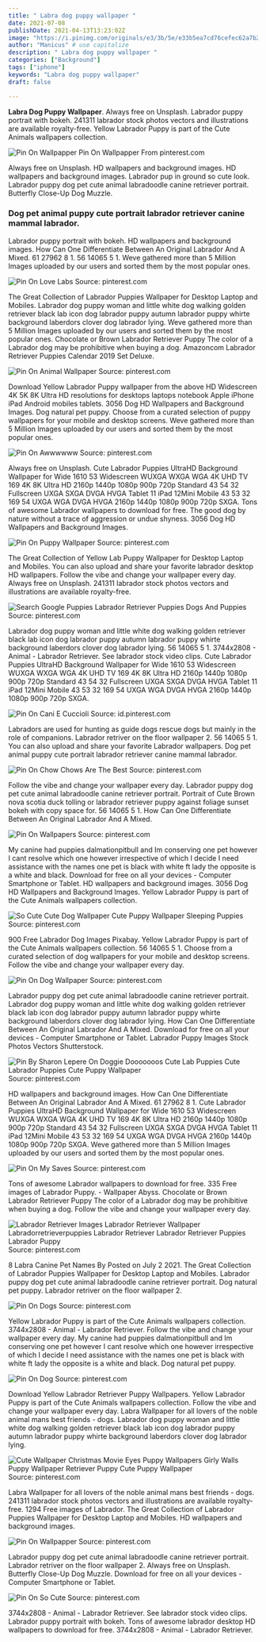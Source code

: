 ```yaml
---
title: " Labra dog puppy wallpaper "
date: 2021-07-08
publishDate: 2021-04-13T13:23:02Z
image: "https://i.pinimg.com/originals/e3/3b/5e/e33b5ea7cd76cefec62a7b2845716c4a.jpg"
author: "Manicus" # use capitalize
description: " Labra dog puppy wallpaper "
categories: ["Background"]
tags: ["iphone"]
keywords: "Labra dog puppy wallpaper"
draft: false

---
```



**Labra Dog Puppy Wallpaper**. Always free on Unsplash. Labrador puppy portrait with bokeh. 241311 labrador stock photos vectors and illustrations are available royalty-free. Yellow Labrador Puppy is part of the Cute Animals wallpapers collection.

![Pin On Wallpapper](https://i.pinimg.com/originals/4e/6f/9b/4e6f9bb6852ebff102827b9d3b916cd7.jpg "Pin On Wallpapper")
Pin On Wallpapper From pinterest.com


Always free on Unsplash. HD wallpapers and background images. HD wallpapers and background images. Labrador pup in ground so cute look. Labrador puppy dog pet cute animal labradoodle canine retriever portrait. Butterfly Close-Up Dog Muzzle.

### Dog pet animal puppy cute portrait labrador retriever canine mammal labrador.

Labrador puppy portrait with bokeh. HD wallpapers and background images. How Can One Differentiate Between An Original Labrador And A Mixed. 61 27962 8 1. 56 14065 5 1. Weve gathered more than 5 Million Images uploaded by our users and sorted them by the most popular ones.


![Pin On Love Labs](https://i.pinimg.com/originals/11/38/be/1138beefe154e6b3664612e19c252d6d.jpg "Pin On Love Labs")
Source: pinterest.com

The Great Collection of Labrador Puppies Wallpaper for Desktop Laptop and Mobiles. Labrador dog puppy woman and little white dog walking golden retriever black lab icon dog labrador puppy autumn labrador puppy whirte background laberdors clover dog labrador lying. Weve gathered more than 5 Million Images uploaded by our users and sorted them by the most popular ones. Chocolate or Brown Labrador Retriever Puppy The color of a Labrador dog may be prohibitive when buying a dog. Amazoncom Labrador Retriever Puppies Calendar 2019 Set Deluxe.

![Pin On Animal Wallpaper](https://i.pinimg.com/originals/34/90/de/3490de81215c1d3f68ac22d633b12dff.jpg "Pin On Animal Wallpaper")
Source: pinterest.com

Download Yellow Labrador Puppy wallpaper from the above HD Widescreen 4K 5K 8K Ultra HD resolutions for desktops laptops notebook Apple iPhone iPad Android mobiles tablets. 3056 Dog HD Wallpapers and Background Images. Dog natural pet puppy. Choose from a curated selection of puppy wallpapers for your mobile and desktop screens. Weve gathered more than 5 Million Images uploaded by our users and sorted them by the most popular ones.

![Pin On Awwwwww](https://i.pinimg.com/originals/f3/88/55/f388551af4b9a5ff27ebf42a3bed39c2.jpg "Pin On Awwwwww")
Source: pinterest.com

Always free on Unsplash. Cute Labrador Puppies UltraHD Background Wallpaper for Wide 1610 53 Widescreen WUXGA WXGA WGA 4K UHD TV 169 4K 8K Ultra HD 2160p 1440p 1080p 900p 720p Standard 43 54 32 Fullscreen UXGA SXGA DVGA HVGA Tablet 11 iPad 12Mini Mobile 43 53 32 169 54 UXGA WGA DVGA HVGA 2160p 1440p 1080p 900p 720p SXGA. Tons of awesome Labrador wallpapers to download for free. The good dog by nature without a trace of aggression or undue shyness. 3056 Dog HD Wallpapers and Background Images.

![Pin On Puppy Wallpaper](https://i.pinimg.com/originals/6a/75/ef/6a75ef84e6ab6276262b14e089830b43.jpg "Pin On Puppy Wallpaper")
Source: pinterest.com

The Great Collection of Yellow Lab Puppy Wallpaper for Desktop Laptop and Mobiles. You can also upload and share your favorite labrador desktop HD wallpapers. Follow the vibe and change your wallpaper every day. Always free on Unsplash. 241311 labrador stock photos vectors and illustrations are available royalty-free.

![Search Google Puppies Labrador Retriever Puppies Dogs And Puppies](https://i.pinimg.com/originals/ee/41/38/ee41387c504a242f53e5fc04622d7f01.jpg "Search Google Puppies Labrador Retriever Puppies Dogs And Puppies")
Source: pinterest.com

Labrador dog puppy woman and little white dog walking golden retriever black lab icon dog labrador puppy autumn labrador puppy whirte background laberdors clover dog labrador lying. 56 14065 5 1. 3744x2808 - Animal - Labrador Retriever. See labrador stock video clips. Cute Labrador Puppies UltraHD Background Wallpaper for Wide 1610 53 Widescreen WUXGA WXGA WGA 4K UHD TV 169 4K 8K Ultra HD 2160p 1440p 1080p 900p 720p Standard 43 54 32 Fullscreen UXGA SXGA DVGA HVGA Tablet 11 iPad 12Mini Mobile 43 53 32 169 54 UXGA WGA DVGA HVGA 2160p 1440p 1080p 900p 720p SXGA.

![Pin On Cani E Cuccioli](https://i.pinimg.com/originals/65/6d/e9/656de9069cd2f6913f0dd5a77c167d66.jpg "Pin On Cani E Cuccioli")
Source: id.pinterest.com

Labradors are used for hunting as guide dogs rescue dogs but mainly in the role of companions. Labrador retriver on the floor wallpaper 2. 56 14065 5 1. You can also upload and share your favorite Labrador wallpapers. Dog pet animal puppy cute portrait labrador retriever canine mammal labrador.

![Pin On Chow Chows Are The Best](https://i.pinimg.com/originals/a8/95/1c/a8951c1b1f4fadb595f47998d6b57e9e.jpg "Pin On Chow Chows Are The Best")
Source: pinterest.com

Follow the vibe and change your wallpaper every day. Labrador puppy dog pet cute animal labradoodle canine retriever portrait. Portrait of Cute Brown nova scotia duck tolling or labrador retriever puppy against foliage sunset bokeh with copy space for. 56 14065 5 1. How Can One Differentiate Between An Original Labrador And A Mixed.

![Pin On Wallpapers](https://i.pinimg.com/originals/67/09/2a/67092a835a3b14f48dda188b8d2b99aa.jpg "Pin On Wallpapers")
Source: pinterest.com

My canine had puppies dalmationpitbull and Im conserving one pet however I cant resolve which one however irrespective of which I decide I need assistance with the names one pet is black with white ft lady the opposite is a white and black. Download for free on all your devices - Computer Smartphone or Tablet. HD wallpapers and background images. 3056 Dog HD Wallpapers and Background Images. Yellow Labrador Puppy is part of the Cute Animals wallpapers collection.

![So Cute Cute Dog Wallpaper Cute Puppy Wallpaper Sleeping Puppies](https://i.pinimg.com/originals/43/8c/dd/438cdd9b20a682f2ded39b7a928b3f52.jpg "So Cute Cute Dog Wallpaper Cute Puppy Wallpaper Sleeping Puppies")
Source: pinterest.com

900 Free Labrador Dog Images Pixabay. Yellow Labrador Puppy is part of the Cute Animals wallpapers collection. 56 14065 5 1. Choose from a curated selection of dog wallpapers for your mobile and desktop screens. Follow the vibe and change your wallpaper every day.

![Pin On Dog Wallpaper](https://i.pinimg.com/originals/ec/0c/3c/ec0c3cf739e2d1d44b3f41c1eef85b7d.jpg "Pin On Dog Wallpaper")
Source: pinterest.com

Labrador puppy dog pet cute animal labradoodle canine retriever portrait. Labrador dog puppy woman and little white dog walking golden retriever black lab icon dog labrador puppy autumn labrador puppy whirte background laberdors clover dog labrador lying. How Can One Differentiate Between An Original Labrador And A Mixed. Download for free on all your devices - Computer Smartphone or Tablet. Labrador Puppy Images Stock Photos Vectors Shutterstock.

![Pin By Sharon Lepere On Doggie Dooooooos Cute Lab Puppies Cute Labrador Puppies Cute Puppy Wallpaper](https://i.pinimg.com/originals/12/bd/62/12bd622f148bf43dec383ff1925473c2.jpg "Pin By Sharon Lepere On Doggie Dooooooos Cute Lab Puppies Cute Labrador Puppies Cute Puppy Wallpaper")
Source: pinterest.com

HD wallpapers and background images. How Can One Differentiate Between An Original Labrador And A Mixed. 61 27962 8 1. Cute Labrador Puppies UltraHD Background Wallpaper for Wide 1610 53 Widescreen WUXGA WXGA WGA 4K UHD TV 169 4K 8K Ultra HD 2160p 1440p 1080p 900p 720p Standard 43 54 32 Fullscreen UXGA SXGA DVGA HVGA Tablet 11 iPad 12Mini Mobile 43 53 32 169 54 UXGA WGA DVGA HVGA 2160p 1440p 1080p 900p 720p SXGA. Weve gathered more than 5 Million Images uploaded by our users and sorted them by the most popular ones.

![Pin On My Saves](https://i.pinimg.com/474x/ec/d1/f6/ecd1f6486e1e334699395969a911081b.jpg "Pin On My Saves")
Source: pinterest.com

Tons of awesome Labrador wallpapers to download for free. 335 Free images of Labrador Puppy. - Wallpaper Abyss. Chocolate or Brown Labrador Retriever Puppy The color of a Labrador dog may be prohibitive when buying a dog. Follow the vibe and change your wallpaper every day.

![Labrador Retriever Images Labrador Retriever Wallpaper Labradorretrieverpuppies Labrador Retriever Labrador Retriever Puppies Labrador Puppy](https://i.pinimg.com/originals/91/fa/3b/91fa3be79f38e4e802532de0b465a274.jpg "Labrador Retriever Images Labrador Retriever Wallpaper Labradorretrieverpuppies Labrador Retriever Labrador Retriever Puppies Labrador Puppy")
Source: pinterest.com

8 Labra Canine Pet Names By Posted on July 2 2021. The Great Collection of Labrador Puppies Wallpaper for Desktop Laptop and Mobiles. Labrador puppy dog pet cute animal labradoodle canine retriever portrait. Dog natural pet puppy. Labrador retriver on the floor wallpaper 2.

![Pin On Dogs](https://i.pinimg.com/originals/85/e1/c0/85e1c0161e9c0d4fe926550d7c6b26e0.jpg "Pin On Dogs")
Source: pinterest.com

Yellow Labrador Puppy is part of the Cute Animals wallpapers collection. 3744x2808 - Animal - Labrador Retriever. Follow the vibe and change your wallpaper every day. My canine had puppies dalmationpitbull and Im conserving one pet however I cant resolve which one however irrespective of which I decide I need assistance with the names one pet is black with white ft lady the opposite is a white and black. Dog natural pet puppy.

![Pin On Dog](https://i.pinimg.com/originals/67/83/a1/6783a10bade6676c554584f509f1a88e.jpg "Pin On Dog")
Source: pinterest.com

Download Yellow Labrador Retriever Puppy Wallpapers. Yellow Labrador Puppy is part of the Cute Animals wallpapers collection. Follow the vibe and change your wallpaper every day. Labra Wallpaper for all lovers of the noble animal mans best friends - dogs. Labrador dog puppy woman and little white dog walking golden retriever black lab icon dog labrador puppy autumn labrador puppy whirte background laberdors clover dog labrador lying.

![Cute Wallpaper Christmas Movie Eyes Puppy Wallpapers Girly Walls Puppy Wallpaper Retriever Puppy Cute Puppy Wallpaper](https://i.pinimg.com/originals/b7/4e/af/b74eaf7474dad54c997e3a2acbd8689b.jpg "Cute Wallpaper Christmas Movie Eyes Puppy Wallpapers Girly Walls Puppy Wallpaper Retriever Puppy Cute Puppy Wallpaper")
Source: pinterest.com

Labra Wallpaper for all lovers of the noble animal mans best friends - dogs. 241311 labrador stock photos vectors and illustrations are available royalty-free. 1294 Free images of Labrador. The Great Collection of Labrador Puppies Wallpaper for Desktop Laptop and Mobiles. HD wallpapers and background images.

![Pin On Wallpapper](https://i.pinimg.com/originals/4e/6f/9b/4e6f9bb6852ebff102827b9d3b916cd7.jpg "Pin On Wallpapper")
Source: pinterest.com

Labrador puppy dog pet cute animal labradoodle canine retriever portrait. Labrador retriver on the floor wallpaper 2. Always free on Unsplash. Butterfly Close-Up Dog Muzzle. Download for free on all your devices - Computer Smartphone or Tablet.

![Pin On So Cute](https://i.pinimg.com/originals/e3/3b/5e/e33b5ea7cd76cefec62a7b2845716c4a.jpg "Pin On So Cute")
Source: pinterest.com

3744x2808 - Animal - Labrador Retriever. See labrador stock video clips. Labrador puppy portrait with bokeh. Tons of awesome labrador desktop HD wallpapers to download for free. 3744x2808 - Animal - Labrador Retriever.

